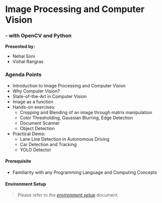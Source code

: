 # Image Processing and Computer Vision 
### - with OpenCV and Python

**Presented by:** 
 - Nehal Soni
 - Vishal Rangras

### Agenda Points

* Introduction to Image Processing and Computer Vision
* Why Computer Vision?
* State-of-the-Art in Computer Vision
* Image as a function
* Hands-on exercises:
	* Cropping and Blending of an image through matrix manipulation
	* Color Thresholding, Gaussian Blurring, Edge Detection
	* Document Scanner
	* Object Detection
* Practical Demo:
	* Lane Line Detection in Autonomous Driving
	* Car Detection and Tracking
	* YOLO Detector
	
#### Prerequisite

* Familiarity with any Programming Language and Computing Concepts

#### Environment Setup

> Please refer to the *[environment setup](https://github.com/cignextraining/computer-vision/blob/master/env-setup.md)* document.